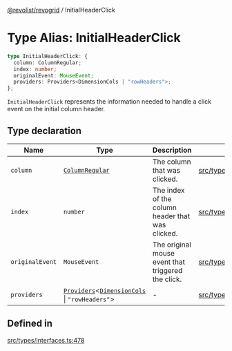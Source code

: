 [@revolist/revogrid](README.md) / InitialHeaderClick

# Type Alias: InitialHeaderClick

```ts
type InitialHeaderClick: {
  column: ColumnRegular;
  index: number;
  originalEvent: MouseEvent;
  providers: Providers<DimensionCols | "rowHeaders">;
};
```

`InitialHeaderClick` represents the information needed to handle a click
event on the initial column header.

## Type declaration

| Name | Type | Description | Defined in |
| ------ | ------ | ------ | ------ |
| `column` | [`ColumnRegular`](Interface.ColumnRegular.md) | The column that was clicked. | [src/types/interfaces.ts:490](https://github.com/revolist/revogrid/blob/2a9402fdf050fa45d175b041168181a63cd72777/src/types/interfaces.ts#L490) |
| `index` | `number` | The index of the column header that was clicked. | [src/types/interfaces.ts:482](https://github.com/revolist/revogrid/blob/2a9402fdf050fa45d175b041168181a63cd72777/src/types/interfaces.ts#L482) |
| `originalEvent` | `MouseEvent` | The original mouse event that triggered the click. | [src/types/interfaces.ts:486](https://github.com/revolist/revogrid/blob/2a9402fdf050fa45d175b041168181a63cd72777/src/types/interfaces.ts#L486) |
| `providers` | [`Providers`](TypeAlias.Providers.md)\<[`DimensionCols`](TypeAlias.DimensionCols.md) \| `"rowHeaders"`\> | - | [src/types/interfaces.ts:491](https://github.com/revolist/revogrid/blob/2a9402fdf050fa45d175b041168181a63cd72777/src/types/interfaces.ts#L491) |

## Defined in

[src/types/interfaces.ts:478](https://github.com/revolist/revogrid/blob/2a9402fdf050fa45d175b041168181a63cd72777/src/types/interfaces.ts#L478)

